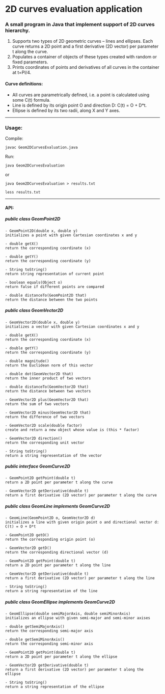 # 2D curves evaluation application

### A small program in Java that implement support of 2D curves hierarchy.
1. Supports two types of 2D geometric curves – lines and ellipses. Each curve returns a 2D point and a first derivative (2D vector) per parameter t along the curve.
2. Populates a container of objects of these types created with random or fixed parameters.
3. Prints coordinates of points and derivatives of all curves in the container at t=PI/4.

#### Curve definitions:
- All curves are parametrically defined, i.e. a point is calculated using some C(t) formula.
- Line is defined by its origin point O and direction D: C(t) = O + D*t.
- Ellipse is defined by its two radii, along X and Y axes.

---

### Usage:

Compile:

    javac Geom2DCurvesEvaluation.java

Run:

    java Geom2DCurvesEvaluation

or

    java Geom2DCurvesEvaluation > results.txt

    less results.txt

---

#### API:

##### public class GeomPoint2D
  
    - GeomPoint2D(double x, double y)
    initializes a point with given Cartesian coordinates x and y

    - double getX()
    return the corresponding coordinate (x)
    
    - double getY()
    return the corresponding coordinate (y)

    - String toString()
    return string representation of current point
    
    - boolean equals(Object o)
    return false if different points are compared

    - double distanceTo(GeomPoint2D that)
    return the distance between the two points
    
##### public class GeomVector2D

    - GeomVector2D(double x, double y)
    initializes a vector with given Cartesian coordinates x and y

    - double getX()
    return the corresponding coordinate (x)

    - double getY()
    return the corresponding coordinate (y)

    - double magnitude()
    return the Euclidean norm of this vector

    - double dot(GeomVector2D that)
    return the inner product of two vectors

    - double distanceTo(GeomVector2D that)
    return the distance between two vectors

    - GeomVector2D plus(GeomVector2D that)
    return the sum of two vectors

    - GeomVector2D minus(GeomVector2D that)
    return the difference of two vectors
    
    - GeomVector2D scale(double factor)
    create and return a new object whose value is (this * factor)
    
    - GeomVector2D direction()
    return the corresponding unit vector

    - String toString()
    return a string representation of the vector
    
##### public interface GeomCurve2D

    - GeomPoint2D getPoint(double t)
    return a 2D point per parameter t along the curve

    - GeomVector2D getDerivative(double t)
    return a first derivative (2D vector) per parameter t along the curve
    
##### public class GeomLine implements GeomCurve2D

    - GeomLine(GeomPoint2D o, GeomVector2D d)
    initializes a line with given origin point o and directional vector d: C(t) = O + D*t

    - GeomPoint2D getO()
    return the corresponding origin point (o)

    - GeomVector2D getD()
    return the corresponding directional vector (d)

    - GeomPoint2D getPoint(double t)
    return a 2D point per parameter t along the line

    - GeomVector2D getDerivative(double t)
    return a first derivative (2D vector) per parameter t along the line

    - String toString()
    return a string representation of the line

##### public class GeomEllipse implements GeomCurve2D

    - GeomEllipse(double semiMajorAxis, double semiMinorAxis)
    initializes an ellipse with given semi-major and semi-minor axises

    - double getSemiMajorAxis()
    return the corresponding semi-major axis
 
    - double getSemiMinorAxis()
    return the corresponding semi-minor axis

    - GeomPoint2D getPoint(double t)
    return a 2D point per parameter t along the ellipse

    - GeomVector2D getDerivative(double t)
    return a first derivative (2D vector) per parameter t along the ellipse
    
    - String toString()
    return a string representation of the ellipse
